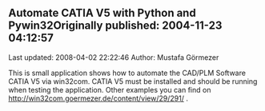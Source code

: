## Automate CATIA V5 with Python and Pywin32Originally published: 2004-11-23 04:12:57 
Last updated: 2008-04-02 22:22:46 
Author: Mustafa Görmezer 
 
This is small application shows how to automate the CAD/PLM Software CATIA V5 via win32com. CATIA V5 must be installed and should be running when testing the application. Other examples you can find on http://win32com.goermezer.de/content/view/29/291/ .